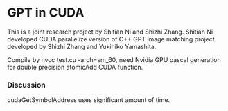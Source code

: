 # GPT in CUDA
This is a joint research project by Shitian Ni and Shizhi Zhang.
Shitian Ni developed CUDA parallelize version of C++ GPT image matching project developed by Shizhi Zhang and Yukihiko Yamashita.

Compile by nvcc test.cu -arch=sm_60, need Nvidia GPU pascal generation for double precision atomicAdd CUDA function.

### Discussion
cudaGetSymbolAddress uses significant amount of time. 